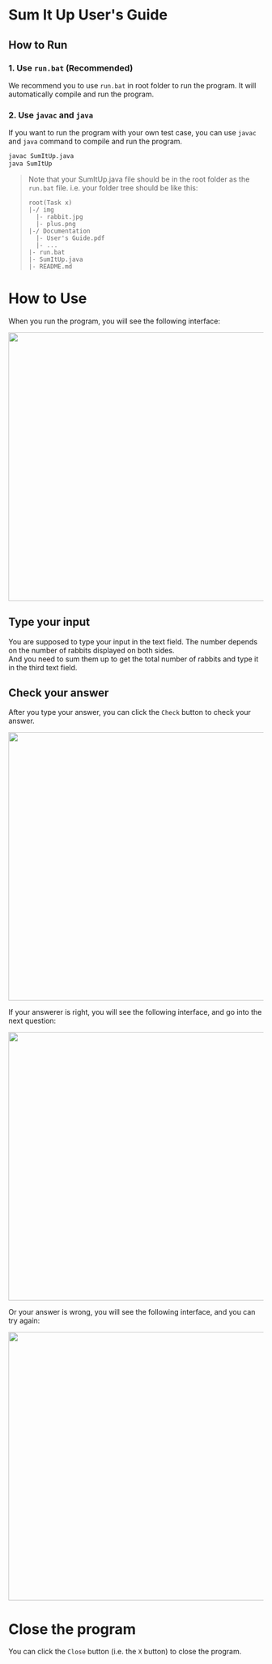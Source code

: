 # Sum It Up User's Guide

## How to Run
### 1. Use `run.bat` (Recommended)
We recommend you to use `run.bat` in root folder to run the program. It will automatically compile and run the program.

### 2. Use `javac` and `java`
If you want to run the program with your own test case, you can use `javac` and `java` command to compile and run the program.

```bat
javac SumItUp.java
java SumItUp
```

> Note that your SumItUp.java file should be in the root folder as the `run.bat` file.
> i.e. your folder tree should be like this:
> ```
> root(Task x)
> |-/ img
>   |- rabbit.jpg
>   |- plus.png
> |-/ Documentation
>   |- User's Guide.pdf
>   |- ...
> |- run.bat
> |- SumItUp.java
> |- README.md
> ```


# How to Use
When you run the program, you will see the following interface:

<div align=center>
<img src="https://dsm04pap003files.storage.live.com/y4mTJtgjWAU-VvSJ0GClzTxHU7Mn1r1T-GzZL2UuNs7vqIVgRM57CoxUws-97Oy0NUT8u48qRsJ0wOw-ZhPohXV8U0i2sZaARg8Zzyk7PSgRnos88i6KbJznIYXoRClIPRq6rZKkeR5BgeKvD3a51xXJbslcOpWLqTT39by5f709_1D9C3CkmwY1fAW25lexFVF?width=570&height=530&cropmode=none" width="570" height="530" />
</div>

## Type your input
You are supposed to type your input in the text field. The number depends on the number of rabbits displayed on both sides.  
And you need to sum them up to get the total number of rabbits and type it in the third text field.

## Check your answer
After you type your answer, you can click the `Check` button to check your answer.  

<div align=center>
<img src="https://dsm04pap003files.storage.live.com/y4mQtui72YTGcCPhy9AWFR_Kk7eUzG3EHA5vk4I0H45x2i0SD5YioTupU7T0MtL5vpJ-oxLwSP-eqYMvTds8cIo2XnK9C8-uUw_DLzuIuMGgb3YUwsXoraCmJHaDu7KlBFkwwPA7N4AdG8iynmoCWEzS-Ggky-Gb4_mFhPSniSAzHb_iRCEwV--wlZ7flNpNqTi?width=570&height=530&cropmode=none" width="570" height="530" />
</div>

If your answerer is right, you will see the following interface, and go into the next question:

<div align=center>
<img src="https://dsm04pap003files.storage.live.com/y4mr7Nv2pBeCUSytBZKCF3OFJe7Hf9nWUl48GIG79yxQQxAjlTWwL01H1nfkZn07fOiITmxYDboM_-U5FqH99beeWukNGg4ZBoTC_5oS_Vke5STcvP_b-mGZs5MDgnkz3eBBJu3SuXFBE9ficFMZdkcAeZZiYYNDJrirSv7nxYsoLTOAmGsXWBNWFW6WeJSDa_S?width=570&height=530&cropmode=none" width="570" height="530" />
</div>

Or your answer is wrong, you will see the following interface, and you can try again:

<div align=center>
<img src="https://dsm04pap003files.storage.live.com/y4mlOvOHFrQ2rndg2TZFVE1D18bpS-8nU-dp2diq2mBpDzuNZy4nOI2w6-HeDMaDEEWxTuC_5CfWAqMcYrzz44wgaXR8em2J_BDnup-u0irnzP-ddapA4Y73F6h8QHDZcsE53VhL8o1LrmbAsvOI_EAumW8zGIXXtzt1RCfHB8MTCXotXpxsUFwdQ-ovARA1xQc?width=570&height=530&cropmode=none" width="570" height="530" />
</div>

# Close the program
You can click the `Close` button (i.e. the `X` button) to close the program.
